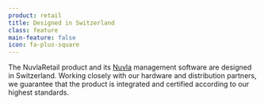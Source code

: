 ```yaml
---
product: retail
title: Designed in Switzerland
class: feature
main-feature: false
icon: fa-plus-square
---
```


The NuvlaRetail product and its [Nuvla](https://sixsq.com/products-and-services/nuvla/overview) management software are designed in Switzerland. Working closely with our hardware and distribution partners, we guarantee that the product is integrated and certified according to our highest standards. 
